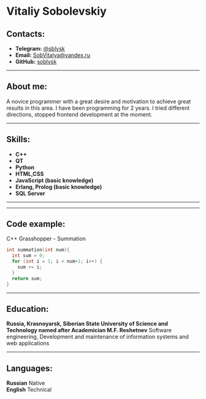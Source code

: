 # Vitaliy Sobolevskiy

## Contacts:

- **Telegram:** [@sblvsk](https://t.me/sblvsk)
- **Email:** [SobVitalya@yandex.ru](mailto:SobVitalya@yandex.ru)
- **GitHub:** [soblvsk](https://github.com/soblvsk)

---

## About me:

A novice programmer with a great desire and motivation to achieve great results in this area. I have been programming for 2 years. I tried different directions, stopped frontend development at the moment.

---

## Skills:

- **C++**
- **QT**
- **Python**
- **HTML,CSS**
- **JavaScript (basic knowledge)**
- **Erlang, Prolog (basic knowledge)**
- **SQL Server**

---

---

## Code example:

C++ Grasshopper - Summation

```c++
int summation(int num){
  int sum = 0;
  for (int i = 1; i < num+1; i++) {
    sum += i;
  }
  return sum;
}
```

---

## Education:

**Russia, Krasnoyarsk, Siberian State University of Science and Technology named after Academician M.F. Reshetnev** Software engineering, Development and maintenance of information systems and web applications

---

## Languages:

**Russian** Native  
**English** Technical
